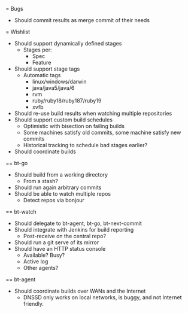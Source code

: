 = Bugs

* Should commit results as merge commit of their needs


= Wishlist

* Should support dynamically defined stages
  * Stages per:
    * Spec
    * Feature
* Should support stage tags
  * Automatic tags
    * linux/windows/darwin
    * java/java5/java/6
    * rvm
    * ruby/ruby18/ruby187/ruby19
    * xvfb
* Should re-use build results when watching multiple repositories
* Should support custom build schedules
  * Optimistic with bisection on failing builds
  * Some machines satisfy old commits, some machine satisfy new commits
  * Historical tracking to schedule bad stages earlier?
* Should coordinate builds 


== bt-go

* Should build from a working directory
  * From a stash?
* Should run again arbitrary commits
* Should be able to watch multiple repos
  * Detect repos via bonjour


== bt-watch

* Should delegate to bt-agent, bt-go, bt-next-commit
* Should integrate with Jenkins for build reporting
  * Post-receive on the central repo?
* Should run a git serve of its mirror
* Should have an HTTP status console
  * Available? Busy?
  * Active log
  * Other agents?


== bt-agent

* Should coordinate builds over WANs and the Internet
  * DNSSD only works on local networks, is buggy, and not Internet friendly.
